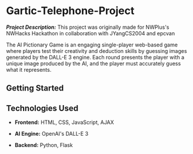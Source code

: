# Gartic-Telephone-Project

***Project Description:***
 This project was originally made for NWPlus's NWHacks Hackathon in collaboration with JYangCS2004 and epcvan

 The AI Pictionary Game is an engaging single-player web-based game where players test their creativity and deduction skills by guessing images generated by the DALL-E 3 engine. Each round presents the player with a unique image produced by the AI, and the player must accurately guess what it represents.

## Getting Started

## Technologies Used

- **Frontend:** HTML, CSS, JavaScript, AJAX
  
- **AI Engine:** OpenAI's DALL-E 3
  
- **Backend:** Python, Flask
  